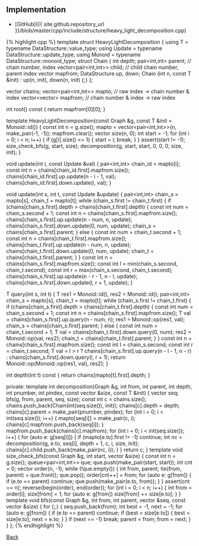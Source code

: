 ## Implementation

- [GitHub]({{ site.github.repository_url }}/blob/master/cpp/include/structure/heavy_light_decomposition.cpp)

{% highlight cpp %}
template <typename DataStructure>
struct HeavyLightDecomposition {
  using T = typename DataStructure::value_type;
  using Update = typename DataStructure::update_type;
  using Monoid = typename DataStructure::monoid_type;
  struct Chain {
    int depth;
    pair<int,int> parent;        // chain number, index
    vector<pair<int,int>> child; // child chain number, parent index
    vector<int> mapfrom;
    DataStructure up, down;
    Chain (int n, const T &init) : up(n, init), down(n, init) {;}
  };

  vector<Chain> chains;
  vector<pair<int,int>> mapto; // raw index -> chain number & index
  vector<vector<int>> mapfrom; // chain number & index -> raw index

  int root() const { return mapfrom[0][0]; }

  template<typename Graph>
  HeavyLightDecomposition(const Graph &g, const T &init = Monoid::id()) {
    const int n = g.size();
    mapto = vector<pair<int,int>>(n, make_pair(-1, -1));
    mapfrom.clear();
    vector<int> size(n, 0);
    int start = -1;
    for (int i = 0; i < n; i++) {
      if (g[i].size() <= 1) { start = i; break; }
    }
    assert(start != -1);
    size_check_bfs(g, start, size);
    decomposition(g, start, start, 0, 0, 0, size, init);
  }

  void update(int i, const Update &val) {
    pair<int,int> chain_id = mapto[i];
    const int n = chains[chain_id.first].mapfrom.size();
    chains[chain_id.first].up.update(n - i - 1, val);
    chains[chain_id.first].down.update(i, val);
  }

  void update(int s, int t, const Update &update) {
    pair<int,int> chain_s = mapto[s], chain_t = mapto[t];
    while (chain_s.first != chain_t.first) {
      if (chains[chain_s.first].depth > chains[chain_t.first].depth) {
        const int num = chain_s.second + 1;
        const int n = chains[chain_s.first].mapfrom.size();
        chains[chain_s.first].up.update(n - num, n, update);
        chains[chain_s.first].down.update(0, num, update);
        chain_s = chains[chain_s.first].parent;
      }
      else {
        const int num = chain_t.second + 1;
        const int n = chains[chain_t.first].mapfrom.size();
        chains[chain_t.first].up.update(n - num, n, update);
        chains[chain_t.first].down.update(0, num, update);
        chain_t = chains[chain_t.first].parent;
      }
    }
    const int n = chains[chain_s.first].mapfrom.size();
    const int l = min(chain_s.second, chain_t.second);
    const int r = max(chain_s.second, chain_t.second);
    chains[chain_s.first].up.update(n - r - 1, n - l, update);
    chains[chain_s.first].down.update(l, r + 1, update);
  }

  T query(int s, int t) {
    T res1 = Monoid::id(), res2 = Monoid::id();
    pair<int,int> chain_s = mapto[s], chain_t = mapto[t];
    while (chain_s.first != chain_t.first) {
      if (chains[chain_s.first].depth > chains[chain_t.first].depth) {
        const int num = chain_s.second + 1;
        const int n = chains[chain_s.first].mapfrom.size();
        T val = chains[chain_s.first].up.query(n - num, n);
        res1 = Monoid::op(res1, val);
        chain_s = chains[chain_s.first].parent;
      }
      else {
        const int num = chain_t.second + 1;
        T val = chains[chain_t.first].down.query(0, num);
        res2 = Monoid::op(val, res2);
        chain_t = chains[chain_t.first].parent;
      }
    }
    const int n = chains[chain_s.first].mapfrom.size();
    const int l = chain_s.second;
    const int r = chain_t.second;
    T val = l > r ?
      chains[chain_s.first].up.query(n - l - 1, n - r) :
      chains[chain_s.first].down.query(l, r + 1);
    return Monoid::op(Monoid::op(res1, val), res2);
  }

  int depth(int t) const { return chains[mapto[t].first].depth; }

private:
  template<typename Graph>
  int decomposition(Graph &g, int from, int parent, int depth,
                    int pnumber, int pindex,
                    const vector<int> &size, const T &init) {
    vector<int> seq;
    bfs(g, from, parent, seq, size);
    const int c = chains.size();
    chains.push_back(Chain(int(seq.size()), init));
    chains[c].depth = depth;
    chains[c].parent = make_pair(pnumber, pindex);
    for (int i = 0; i < int(seq.size()); i++) {
      mapto[seq[i]] = make_pair(c, i);
      chains[c].mapfrom.push_back(seq[i]);
    }
    mapfrom.push_back(chains[c].mapfrom);
    for (int i = 0; i < int(seq.size()); i++) {
      for (auto e: g[seq[i]]) {
        if (mapto[e.to].first != -1) continue;
        int nc = decomposition(g, e.to, seq[i], depth + 1, c, i, size, init);
        chains[c].child.push_back(make_pair(nc, i));
      }
    }
    return c;
  }
  template<typename Graph>
  void size_check_bfs(const Graph &g, int start, vector<int> &size) {
    const int n = g.size();
    queue<pair<int,int>> que;
    que.push(make_pair(start, start));
    int cnt = 0;
    vector<int> order(n, -1);
    while (!que.empty()) {
      int from, parent; tie(from, parent) = que.front(); que.pop();
      order[cnt++] = from;
      for (auto e: g[from]) {
        if (e.to == parent) continue;
        que.push(make_pair(e.to, from));
      }
    }
    assert(cnt == n);
    reverse(begin(order), end(order));
    for (int i = 0; i < n; i++) {
      int from = order[i];
      size[from] = 1;
      for (auto e: g[from]) size[from] += size[e.to];
    }
  }
  template<typename Graph>
  void bfs(const Graph &g, int from, int parent,
           vector<int> &seq, const vector<int> &size) {
    for (;;) {
      seq.push_back(from);
      int best = -1, next = -1;
      for (auto e: g[from]) {
        if (e.to == parent) continue;
        if (best < size[e.to]) { best = size[e.to]; next = e.to; }
      }
      if (next == -1) break;
      parent = from; from = next;
    }
  }
};
{% endhighlight %}

[Back](../..)

